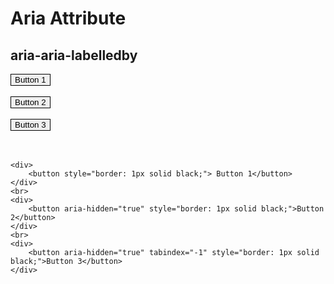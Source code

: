# Aria Attribute
## aria-aria-labelledby

<div>
<button style="border: 1px solid black;"> Button 1</button>
</div>
<br>
<div>
<button aria-hidden="true" style="border: 1px solid black;">Button 2</button>
</div>
<br>
<div>
<button aria-hidden="true" tabindex="-1" style="border: 1px solid black;">Button 3</button>
</div>

<br>
<br>

```
<div>
    <button style="border: 1px solid black;"> Button 1</button>
</div>
<br>
<div>
    <button aria-hidden="true" style="border: 1px solid black;">Button 2</button>
</div>
<br>
<div>
    <button aria-hidden="true" tabindex="-1" style="border: 1px solid black;">Button 3</button>
</div>
```
